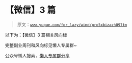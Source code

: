 # 【微信】3 篇

> 原文：[`www.yuque.com/for_lazy/wind/pro5xbizazh097tm`](https://www.yuque.com/for_lazy/wind/pro5xbizazh097tm)

以下为：【微信】3 篇相关风向标

完整副业周刊和风向标见懒人专属群~

公众号懒人搜索，[懒人专属群分享](https://lazybook.fun/#/blog/group)